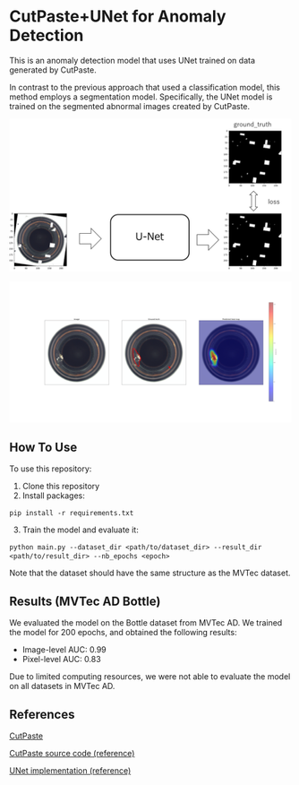# CutPaste+UNet for Anomaly Detection

This is an anomaly detection model that uses UNet trained on data generated by CutPaste.

In contrast to the previous approach that used a classification model, this method employs a segmentation model. Specifically, the UNet model is trained on the segmented abnormal images created by CutPaste.


![cutpaste_unet](https://github.com/tocom242242/CutPaste_UNet_AD/blob/main/fig/cutpaste_unet.png)

![sample_result](https://github.com/tocom242242/CutPaste_UNet_AD/blob/main/fig/sample_result.png)



## How To Use

To use this repository:

1. Clone this repository
2. Install packages:
```
pip install -r requirements.txt
```
3. Train the model and evaluate it:
```
python main.py --dataset_dir <path/to/dataset_dir> --result_dir <path/to/result_dir> --nb_epochs <epoch>
```
Note that the dataset should have the same structure as the MVTec dataset.

## Results (MVTec AD Bottle)

We evaluated the model on the Bottle dataset from MVTec AD. We trained the model for 200 epochs, and obtained the following results:

- Image-level AUC: 0.99
- Pixel-level AUC: 0.83

Due to limited computing resources, we were not able to evaluate the model on all datasets in MVTec AD.

## References 
[CutPaste](https://arxiv.org/pdf/2104.04015.pdf)

[CutPaste source code (reference)](https://github.com/LilitYolyan/CutPaste)

[UNet implementation (reference)](https://github.com/milesial/Pytorch-UNet)